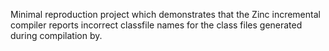 Minimal reproduction project which demonstrates that the Zinc incremental compiler reports incorrect classfile names for
the class files generated during compilation by.

